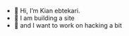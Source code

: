 - 👋 Hi, I’m Kian ebtekari.
- 👀 I am building a site
- 🌱 and I want to work on hacking a bit

<!---
KianEbtekari0/KianEbtekari0 is a ✨ special ✨ repository because its `README.md` (this file) appears on your GitHub profile.
You can click the Preview link to take a look at your changes.
--->
